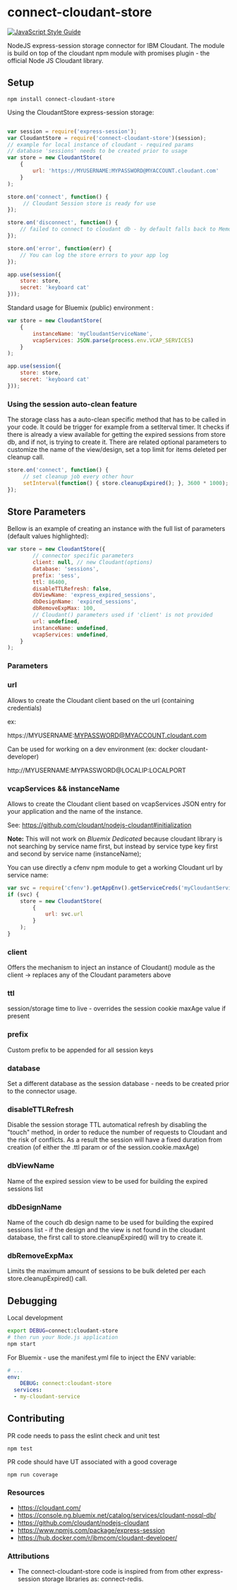 # connect-cloudant-store

[![JavaScript Style Guide](https://img.shields.io/badge/code_style-standard-brightgreen.svg)](https://standardjs.com)

NodeJS express-session storage connector for IBM Cloudant. 
The module is build on top of the cloudant npm module with promises plugin - the official Node JS Cloudant library.

## Setup

```
npm install connect-cloudant-store
```

Using the CloudantStore express-session storage:

```javascript

var session = require('express-session');
var CloudantStore = require('connect-cloudant-store')(session);
// example for local instance of cloudant - required params
// database 'sessions' needs to be created prior to usage
var store = new CloudantStore(
    {
        url: 'https://MYUSERNAME:MYPASSWORD@MYACCOUNT.cloudant.com'
    }
);

store.on('connect', function() {
     // Cloudant Session store is ready for use
});

store.on('disconnect', function() {
    // failed to connect to cloudant db - by default falls back to MemoryStore
});

store.on('error', function(err) {
    // You can log the store errors to your app log
});

app.use(session({
    store: store,
    secret: 'keyboard cat'
}));
```

Standard usage for Bluemix (public) environment :

```javascript
var store = new CloudantStore(
    {
        instanceName: 'myCloudantServiceName', 
        vcapServices: JSON.parse(process.env.VCAP_SERVICES)
    }
);

app.use(session({
    store: store,
    secret: 'keyboard cat'
}));
```

### Using the session auto-clean feature
The storage class has a auto-clean specific method that has to be called in your code. It could be trigger for example from a setIterval timer. It checks if there is already a view available for getting the expired sessions from store db, and if not, is trying to create it. There are related optional parameters to customize the name of the view/design, set a top limit for items deleted per cleanup call.

```javascript
store.on('connect', function() {
     // set cleanup job every other hour
     setInterval(function() { store.cleanupExpired(); }, 3600 * 1000);
});
```

## Store Parameters

Bellow is an example of creating an instance with the full list of parameters (default values highlighted):

```javascript
var store = new CloudantStore({
        // connector specific parameters
        client: null, // new Cloudant(options)
        database: 'sessions',
        prefix: 'sess',
        ttl: 86400,
        disableTTLRefresh: false,
        dbViewName: 'express_expired_sessions',
        dbDesignName: 'expired_sessions',
        dbRemoveExpMax: 100,
        // Cloudant() parameters used if 'client' is not provided
        url: undefined,
        instanceName: undefined,
        vcapServices: undefined,
    }
);

```

### Parameters

### url
Allows to create the Cloudant client based on the url (containing credentials)

ex:

https://MYUSERNAME:MYPASSWORD@MYACCOUNT.cloudant.com

Can be used for working on a dev environment (ex: docker cloudant-developer) 

http://MYUSERNAME:MYPASSWORD@LOCALIP:LOCALPORT

### vcapServices && instanceName
Allows to create the Cloudant client based on vcapServices JSON entry for your application and the name of the instance.

See: https://github.com/cloudant/nodejs-cloudant#initialization

**Note:** This will not work on *Bluemix Dedicated* because cloudant library is not searching by service name first, but instead by service type key first and second by service name (instanceName);

You can use directly a cfenv npm module to get a working Cloudant url by service name:

```javascript
var svc = require('cfenv').getAppEnv().getServiceCreds('myCloudantServiceName');
if (svc) {
    store = new CloudantStore(
        {
            url: svc.url
        }
    );
}
```

### client
Offers the mechanism to inject an instance of Cloudant() module as the client  -> replaces any of the Cloudant parameters above

### ttl
session/storage time to live - overrides the session cookie maxAge value if present

### prefix
Custom prefix to be appended for all session keys

### database
Set a different database as the session database - needs to be created prior to the connector usage.

### disableTTLRefresh
Disable the session storage TTL automatical refresh by disabling the "touch" method, in order to reduce the number of requests
to Cloudant and the risk of conflicts. As a result the session will have a fixed duration from creation (of either the .ttl param or of the session.cookie.maxAge)

### dbViewName
Name of the expired session view to be used for building the expired sessions list

### dbDesignName
Name of the couch db design name to be used for building the expired sessions list - if the design and the view is not found in the cloudant database, the first call to store.cleanupExpired() will try to create it.

### dbRemoveExpMax
Limits the maximum amount of sessions to be bulk deleted per each store.cleanupExpired() call.

## Debugging

Local development

```bash
export DEBUG=connect:cloudant-store
# then run your Node.js application
npm start
```

For Bluemix - use the manifest.yml file to inject the ENV variable:

```yml
# ...
env:
    DEBUG: connect:cloudant-store
  services:
  - my-cloudant-service
```

## Contributing

PR code needs to pass the eslint check and unit test

```
npm test
```

PR code should have UT associated with a good coverage

```
npm run coverage
```

### Resources

- https://cloudant.com/
- https://console.ng.bluemix.net/catalog/services/cloudant-nosql-db/
- https://github.com/cloudant/nodejs-cloudant
- https://www.npmjs.com/package/express-session
- https://hub.docker.com/r/ibmcom/cloudant-developer/

### Attributions
- The connect-cloudant-store code is inspired from from other express-session storage libraries as: connect-redis.

[npm-image]: https://img.shields.io/npm/v/connect-cloudant-store.svg
[npm-url]: https://npmjs.org/package/connect-cloudant-store
[travis-image]: https://img.shields.io/travis/adriantanasa/connect-cloudant-store/master.svg
[travis-url]: https://travis-ci.org/adriantanasa/connect-cloudant-store
[downloads-image]: https://img.shields.io/npm/dm/connect-cloudant-store.svg
[downloads-url]: https://npmjs.org/package/connect-cloudant-store
